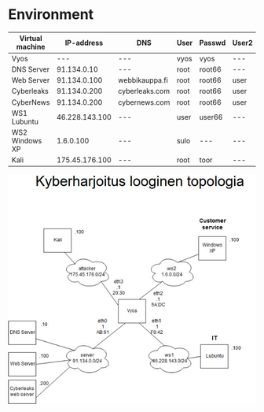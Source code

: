 # Environment

|Virtual machine|IP-address|DNS|User|Passwd|User2|Passwd2|
|---|---|---|---|---|---|---|
|Vyos|---|---|vyos|vyos|---|---|
|DNS Server|91.134.0.10|---|root|root66|---|---|
|Web Server|91.134.0.100|webbikauppa.fi|root|root66|user|user66|
|Cyberleaks|91.134.0.200|cyberleaks.com|root|root66|user|user66|
|CyberNews|91.134.0.200|cybernews.com|root|root66|user|user66|
|WS1 Lubuntu|46.228.143.100|---|user|user66|---|---|
|WS2 Windows XP|1.6.0.100|---|sulo|---|---|---|
|Kali|175.45.176.100|---|root|toor|---|---|


![Topology](images/topologia4_pelkistetty.jpg)
